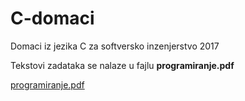 # C-domaci
Domaci iz jezika C za softversko inzenjerstvo 2017

Tekstovi zadataka se nalaze u fajlu **programiranje.pdf**

[programiranje.pdf](C-domaci/programiranje.pdf)
